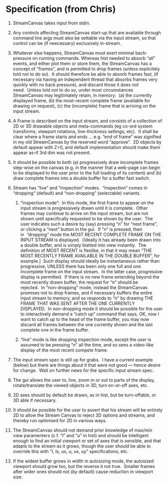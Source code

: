 Specification (from Chris)
==========================


1. StreamCanvas takes input from stdin.

2. Any controls affecting StreamCanvas start-up that are available through command line args must also be settable via
   the input stream, so that control can be (if neecessary) exclusively in-stream.

3. Whatever else happens, StreamCanvas must exert minimal back-pressure on running commands. Whereas hist needed to
   absorb “all” events, and either plot them or store them, the StreamCanvas has a concept of “frames”, and is permitted
   to drop frames (unless explicitely told not to do so).  It should therefore be able to absorb frames fast, (if
       necessary via having an independent thread that absorbs frames very quickly with no back pressure), and discard
   those it does not need.  Unless told not to do so, under most circumstances StreamCanvas may legitimately retain, in
   memory:  (a) the currently displayed frame, (b) the most-recent complete frame (available for drawing on request),
   (c) the (incomplete) frame that is arriving on the input stream.

4. A Frame is described on the input stream, and consists of a collection of 2D or 3D drawable objects and meta-commands
   (eg co-ord system transforms, viewport rotations, line-thickness settings, etc).  It shall be clear where a frame
   starts and ends … e.g. “end of frame” was signified in my old StreamCanvas by the reserved word “approve”.  2D
   objects by default appear with Z=0, and default implementation should make them appear as-if 3rd dim was not present.

5. It should be possible to both (a) progressively draw incomplete frames step-wise on the canvas (e.g. in the manner
   that a web-page can begin to be displayed to the user prior to the full loading of its content) and (b) draw complete
frames into a double buffer for a buffer fast switch.

6. Stream has “live” and “inspection” modes.  “inspection” comes in “dropping” (default) and “non-dropping” (selectable)
  variants.

    1. “inspection mode”:  In this mode, the first frame to appear on the input stream is progressively drawn until it
       is complete.  Other frames may continue to arrive on the input stream, but are not shown until specifically
       requested to be shown by the user.  The user indicates such a desire by (say) pressing “n” for “next frame”, or
       clicking a “next” button in the gui.  If “n” is pressed, then in  “dropping” mode the MOST RECENT COMPLETE FRAME
       ON THE INPUT STREAM is displayed.  [Ideally it has already been drawn into a double buffer, and is simply blatted
       into view instantly.  The definition of MOST RECENT is flexlibe, in that it may mean “THE MOST RECENTLY FRAME
       AVAILABLE IN THE DOUBLE BUFFER”, for example.]  Such display should ideally be instantaneous rather than
       progressive, UNLESS there has been only one full and one incomplete frame on the input stream.  In the latter
       case, progressive display is permitted.  If there is no new frame extending beyond the most recently drawn
       buffer, the request for “n” should be rejected.  In “non-dropping” mode, instead the StreamCanvas promises not to
       drop frames, and if necessary buffers the entire input stream to memory, and so responds to “n” by drawing THE
       FRAME THAT WAS SENT AFTER THE ONE CURRENTLY DISPLAYED.  In non-dropping mode it should be possible for the user
       to interactively demand a “catch up” command that says, OK, now I want to catch up to the head of the frame
       buffer, you may now discard all frames between the one currently shown and the last complete one in the frame
       buffer.


    2. “live” mode is like dropping inspection mode, except the user is assumed to be pressing “n” all the time, and so
       sees a video-like display of the most recent compete frame.


7. The input stream spec is still up for grabs.  I have a current example (below) but there are things about it that
   were not good — hence desire for change.  Wait on further news for the specific input stream spec.

8. The gui allows the user to, live, zoom in or out to parts of the display, rotate/translate the viewed objects in 3D,
  turn on-or-off axes, etc.

9. 2D axes should by default be drawn, as in hist, but be turn-offable, or 3D able if necessary.

10. It should be possible for the user to assert that his stream will be entirely 2D to allow the Stream Canvas to
    reject 3D options and streams, and thereby run optimised for 2D in various ways.

11. The StreamCanvas should not demand prior knowledge of max/min view paramenters (c.f. “l” and “u” in hist) and should
    be intelligent enough to find an initial viewport or set of axes that is sensible, and that adapts to the stream as
    it grows, though the user should be able to override this with “l, lx, ux, u, ux, uy” specifications, etc.

12. If the widest buffer grows in width in autosizing mode, the autosized viewport should grow too, but the reverse it
    not true.  Smaller frames after wider ones should not (by default) cause reduction in viewport size.
